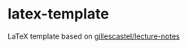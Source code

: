 # latex-template
LaTeX template based on [gillescastel/lecture-notes](https://github.com/gillescastel/lecture-notes)
